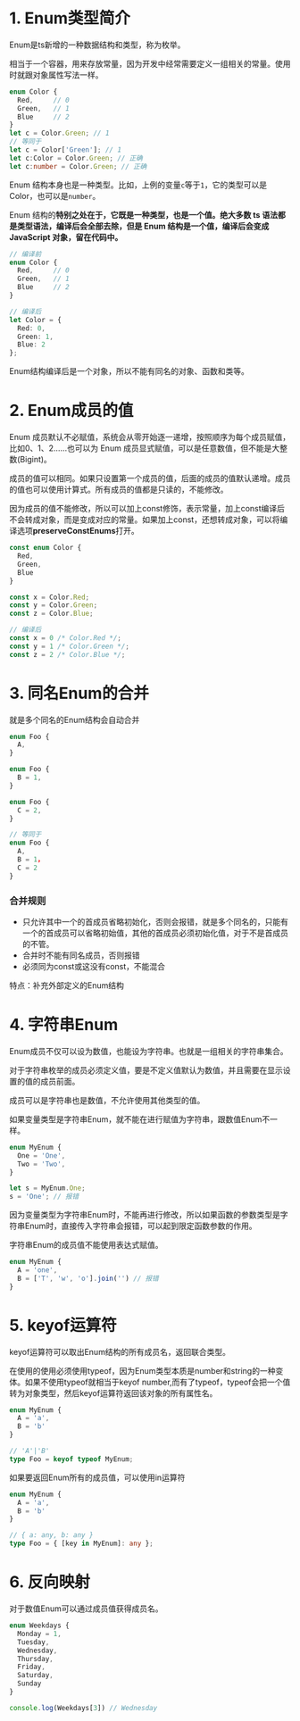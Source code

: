 # 1. Enum类型简介

Enum是ts新增的一种数据结构和类型，称为枚举。

相当于一个容器，用来存放常量，因为开发中经常需要定义一组相关的常量。使用时就跟对象属性写法一样。

```typescript
enum Color {
  Red,     // 0
  Green,   // 1
  Blue     // 2
}
let c = Color.Green; // 1
// 等同于
let c = Color['Green']; // 1
let c:Color = Color.Green; // 正确
let c:number = Color.Green; // 正确
```

Enum 结构本身也是一种类型。比如，上例的变量`c`等于`1`，它的类型可以是 Color，也可以是`number`。

Enum 结构的**特别之处在于，它既是一种类型，也是一个值。绝大多数 ts 语法都是类型语法，编译后会全部去除，但是 Enum 结构是一个值，编译后会变成 JavaScript 对象，留在代码中。**

```typescript
// 编译前
enum Color {
  Red,     // 0
  Green,   // 1
  Blue     // 2
}

// 编译后
let Color = {
  Red: 0,
  Green: 1,
  Blue: 2
};
```

Enum结构编译后是一个对象，所以不能有同名的对象、函数和类等。

# 2. Enum成员的值

Enum 成员默认不必赋值，系统会从零开始逐一递增，按照顺序为每个成员赋值，比如0、1、2……也可以为 Enum 成员显式赋值，可以是任意数值，但不能是大整数(Bigint)。

成员的值可以相同。如果只设置第一个成员的值，后面的成员的值默认递增。成员的值也可以使用计算式。所有成员的值都是只读的，不能修改。

因为成员的值不能修改，所以可以加上const修饰，表示常量，加上const编译后不会转成对象，而是变成对应的常量。如果加上const，还想转成对象，可以将编译选项**preserveConstEnums**打开。

```typescript
const enum Color {
  Red,
  Green,
  Blue
}

const x = Color.Red;
const y = Color.Green;
const z = Color.Blue;

// 编译后
const x = 0 /* Color.Red */;
const y = 1 /* Color.Green */;
const z = 2 /* Color.Blue */;
```

# 3. 同名Enum的合并

就是多个同名的Enum结构会自动合并

```typescript
enum Foo {
  A,
}

enum Foo {
  B = 1,
}

enum Foo {
  C = 2,
}

// 等同于
enum Foo {
  A,
  B = 1，
  C = 2
}
```

### 合并规则

*   只允许其中一个的首成员省略初始化，否则会报错，就是多个同名的，只能有一个的首成员可以省略初始值，其他的首成员必须初始化值，对于不是首成员的不管。
*   合并时不能有同名成员，否则报错
*   必须同为const或这没有const，不能混合

特点：补充外部定义的Enum结构

# 4. 字符串Enum

Enum成员不仅可以设为数值，也能设为字符串。也就是一组相关的字符串集合。

对于字符串枚举的成员必须定义值，要是不定义值默认为数值，并且需要在显示设置的值的成员前面。

成员可以是字符串也是数值，不允许使用其他类型的值。

如果变量类型是字符串Enum，就不能在进行赋值为字符串，跟数值Enum不一样。

```typescript
enum MyEnum {
  One = 'One',
  Two = 'Two',
}

let s = MyEnum.One;
s = 'One'; // 报错
```

因为变量类型为字符串Enum时，不能再进行修改，所以如果函数的参数类型是字符串Enum时，直接传入字符串会报错，可以起到限定函数参数的作用。

字符串Enum的成员值不能使用表达式赋值。

```typescript
enum MyEnum {
  A = 'one',
  B = ['T', 'w', 'o'].join('') // 报错
}
```

# 5. keyof运算符

keyof运算符可以取出Enum结构的所有成员名，返回联合类型。

在使用的使用必须使用typeof，因为Enum类型本质是number和string的一种变体。如果不使用typeof就相当于keyof number,而有了typeof，typeof会把一个值转为对象类型，然后keyof运算符返回该对象的所有属性名。

```typescript
enum MyEnum {
  A = 'a',
  B = 'b'
}

// 'A'|'B'
type Foo = keyof typeof MyEnum;
```

如果要返回Enum所有的成员值，可以使用in运算符

```typescript
enum MyEnum {
  A = 'a',
  B = 'b'
}

// { a: any, b: any }
type Foo = { [key in MyEnum]: any };
```

# 6. 反向映射

对于数值Enum可以通过成员值获得成员名。

```typescript
enum Weekdays {
  Monday = 1,
  Tuesday,
  Wednesday,
  Thursday,
  Friday,
  Saturday,
  Sunday
}

console.log(Weekdays[3]) // Wednesday
```
